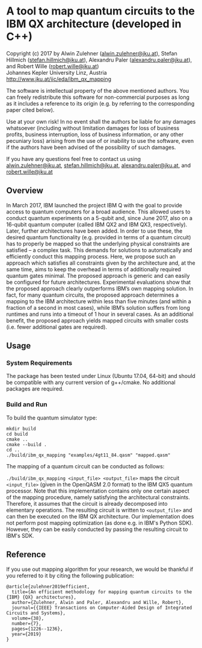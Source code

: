 # A tool to map quantum circuits to the IBM QX architecture (developed in C++)
Copyright (c) 2017 by Alwin Zulehner (alwin.zulehner@jku.at), Stefan Hillmich (stefan.hillmich@jku.at), Alexandru Paler (alexandru.paler@jku.at), and Robert Wille (robert.wille@jku.at)  
Johannes Kepler University Linz, Austria  
http://www.jku.at/iic/eda/ibm_qx_mapping

The software is intellectual property of the above mentioned authors. You can freely redistribute this software for non-commercial purposes as long as it includes a reference to its origin (e.g. by referring to the corresponding paper cited below).

Use at your own risk!
In no event shall the authors be liable for any damages whatsoever (including without limitation damages for loss of business profits, business interruption, loss of business information, or any other pecuniary loss) arising from the use of or inability to use the software, even if the authors have been advised of the possibility of such damages.

If you have any questions feel free to contact us using alwin.zulehner@jku.at, stefan.hillmich@jku.at, alexandru.paler@jku.at, and robert.wille@jku.at

## Overview

In March 2017, IBM launched the project IBM Q with the goal to provide access to quantum computers for a broad audience. This allowed users to conduct quantum experiments on a 5-qubit and, since June 2017, also on a 16-qubit quantum computer (called IBM QX2 and IBM QX3, respectively). Later, further architectures have been added. In order to use these, the desired quantum functionality (e.g. provided in terms of a quantum circuit) has to properly be mapped so that the underlying physical constraints are satisfied – a complex task. This demands for solutions to automatically and efficiently conduct this mapping process. Here, we propose such an approach which satisfies all constraints given by the architecture and, at the same time, aims to keep the overhead in terms of additionally required quantum gates minimal. The proposed approach is generic and can easily be configured for future architectures. Experimental evaluations show that the proposed approach clearly outperforms IBM’s own mapping solution. In fact, for many quantum circuits, the proposed approach determines a mapping to the IBM architecture within less than five minutes (and within a fraction of a second in most cases), while IBM’s solution suffers from long runtimes and runs into a timeout of 1 hour in several cases. As an additional benefit, the proposed approach yields mapped circuits with smaller costs (i.e. fewer additional gates are required).

## Usage

### System Requirements

The package has been tested under Linux (Ubuntu 17.04, 64-bit) and should be compatible with any current version of g++/cmake. No additional packages are required.

### Build and Run

To build the quantum simulator type:

```commandline
mkdir build
cd build 
cmake ..
cmake --build .
cd ..
./build/ibm_qx_mapping "examples/4gt11_84.qasm" "mapped.qasm"
```


The mapping of a quantum circuit can be conducted as follows:

`./build/ibm_qx_mapping <input_file> <output_file>` maps the circuit `<input_file>` (given in the OpenQASM 2.0 format) to the IBM QX5 quantum processor.
Note that this implementation contains only one certain aspect of the mapping procedure, namely satisfying the architectural constraints.
Therefore, it assumes that the circuit is already decomposed into elementary operations.
The resulting circuit is written to `<output_file>` and can then be executed on the IBM QX architecture.
Our implementation does not perform post mapping optimization (as done e.g. in IBM's Python SDK).
However, they can be easily conducted by passing the resulting circuit to IBM's SDK. 
	
## Reference

If you use out mapping algorithm for your research, we would be thankful if you referred to it by citing the following publication: 

```
@article{zulehner2019efficient,
  title={An efficient methodology for mapping quantum circuits to the {IBM} {QX} architectures},
  author={Zulehner, Alwin and Paler, Alexandru and Wille, Robert},
  journal={{IEEE} Transactions on Computer-Aided Design of Integrated Circuits and Systems},
  volume={38},
  number={7},
  pages={1226--1236},
  year={2019}
}
```
